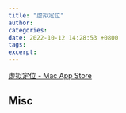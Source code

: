 ```yaml
---
title: "虚拟定位"
author: 
categories: 
date: 2022-10-12 14:28:53 +0800
tags: 
excerpt: 
---
```






[虚拟定位 - Mac App Store](https://apps.apple.com/us/app/虚拟定位/id1459663647?l=zh&mt=12)








## Misc




